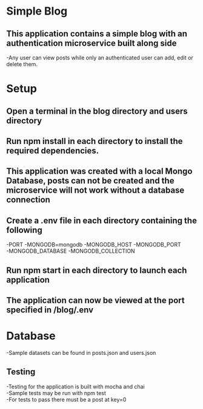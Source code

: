 # Simple Blog

## This application contains a simple blog with an authentication microservice built along side
-Any user can view posts while only an authenticated user can add, edit or delete them.   

# Setup
## Open a terminal in the blog directory and users directory  
## Run npm install in each directory to install the required dependencies.
## This application was created with a local Mongo Database, posts can not be created and the microservice will not work without a database connection
## Create a .env file in each directory containing the following
-PORT
-MONGODB=mongodb
-MONGODB_HOST
-MONGODB_PORT     
-MONGODB_DATABASE
-MONGODB_COLLECTION
## Run npm start in each directory to launch each application  
## The application can now be viewed at the port specified in /blog/.env

# Database
-Sample datasets can be found in posts.json and users.json

## Testing
-Testing for the application is built with mocha and chai  
-Sample tests may be run with npm test  
-For tests to pass there must be a post at key=0

